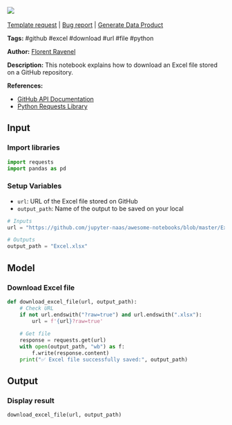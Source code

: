<a href="https://app.naas.ai/user-redirect/naas/downloader?url=https://raw.githubusercontent.com/jupyter-naas/awesome-notebooks/master/GitHub/GitHub_Download_Excel_file_from_URL.ipynb" target="_parent"><img src="https://naasai-public.s3.eu-west-3.amazonaws.com/open_in_naas.svg"/></a><br><br><a href="https://github.com/jupyter-naas/awesome-notebooks/issues/new?assignees=&labels=&template=template-request.md&title=Tool+-+Action+of+the+notebook+">Template request</a> | <a href="https://github.com/jupyter-naas/awesome-notebooks/issues/new?assignees=&labels=bug&template=bug_report.md&title=GitHub+-+Download+Excel+file+from+URL:+Error+short+description">Bug report</a> | <a href="https://app.naas.ai/user-redirect/naas/downloader?url=https://raw.githubusercontent.com/jupyter-naas/awesome-notebooks/master/Naas/Naas_Start_data_product.ipynb" target="_parent">Generate Data Product</a>

**Tags:** #github #excel #download #url #file #python

**Author:** [Florent Ravenel](http://linkedin.com/in/florent-ravenel)

**Description:** This notebook explains how to download an Excel file stored on a GitHub repository.

**References:**
- [GitHub API Documentation](https://developer.github.com/v3/)
- [Python Requests Library](https://requests.readthedocs.io/en/master/)

## Input

### Import libraries


```python
import requests
import pandas as pd
```

### Setup Variables
- `url`: URL of the Excel file stored on GitHub
- `output_path`: Name of the output to be saved on your local


```python
# Inputs
url = "https://github.com/jupyter-naas/awesome-notebooks/blob/master/Excel/Conso.xlsx"

# Outputs
output_path = "Excel.xlsx"
```

## Model

### Download Excel file


```python
def download_excel_file(url, output_path):
    # Check URL
    if not url.endswith("?raw=true") and url.endswith(".xlsx"):
        url = f'{url}?raw=true'
        
    # Get file
    response = requests.get(url)
    with open(output_path, "wb") as f:
        f.write(response.content)
    print("✅ Excel file successfully saved:", output_path)
```

## Output

### Display result


```python
download_excel_file(url, output_path)
```
